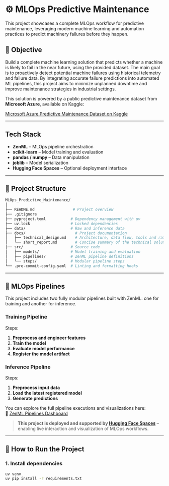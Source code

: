 # ⚙️ MLOps Predictive Maintenance

This project showcases a complete MLOps workflow for predictive maintenance, leveraging modern machine learning and automation practices to predict machinery failures before they happen.

## 🎯 Objective

Build a complete machine learning solution that predicts whether a machine is likely to fail in the near future, using the provided dataset. The main goal is to proactively detect potential machine failures using historical telemetry and failure data. By integrating accurate failure predictions into automated ML pipelines, this project aims to minimize unplanned downtime and improve maintenance strategies in industrial settings.

This solution is powered by a public predictive maintenance dataset from **Microsoft Azure**, available on Kaggle:

[Microsoft Azure Predictive Maintenance Dataset on Kaggle](https://www.kaggle.com/datasets/arnabbiswas1/microsoft-azure-predictive-maintenance/data)

---

## Tech Stack

- **ZenML** – MLOps pipeline orchestration  
- **scikit-learn** – Model training and evaluation  
- **pandas / numpy** – Data manipulation  
- **joblib** – Model serialization  
- **Hugging Face Spaces** – Optional deployment interface  

---

## 📁 Project Structure

```bash
MLOps_Predictive_Maintenance/
│
├── README.md                 # Project overview
├── .gitignore
├── pyproject.toml           # Dependency management with uv
├── uv.lock                  # Locked dependencies
├── data/                    # Raw and inference data
├── docs/                      # Project documentation
│   ├── technical_design.md    # Architecture, data flow, tools and rationale
│   └── short_report.md        # Concise summary of the technical solution
├── src/                     # Source code
│   ├── models/              # Model training and evaluation
│   ├── pipelines/           # ZenML pipeline definitions
│   └── steps/               # Modular pipeline steps
└── .pre-commit-config.yaml  # Linting and formatting hooks
```

---

## 🔄 MLOps Pipelines

This project includes two fully modular pipelines built with ZenML: one for training and another for inference.

### Training Pipeline

Steps:
1. **Preprocess and engineer features**
2. **Train the model**
3. **Evaluate model performance**
4. **Register the model artifact**

### Inference Pipeline

Steps:
1. **Preprocess input data**
2. **Load the latest registered model**
3. **Generate predictions**

You can explore the full pipeline executions and visualizations here:  
🔗 [ZenML Pipelines Dashboard](https://mmfercoria-mlops-predictive-maintenance.hf.space/projects/default/pipelines)

> **This project is deployed and supported by [Hugging Face Spaces](https://huggingface.co/spaces/mmfercoria/MLOps_Predictive_Maintenance)** – enabling live interaction and visualization of MLOps workflows.

---

## 🚀 How to Run the Project

### 1. Install dependencies

```bash
uv venv
uv pip install -r requirements.txt
```